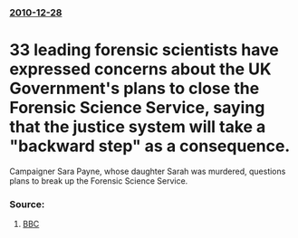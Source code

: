### [2010-12-28](/news/2010/12/28/index.md)

# 33 leading forensic scientists have expressed concerns about the UK Government's plans to close the Forensic Science Service, saying that the justice system will take a "backward step" as a consequence. 

Campaigner Sara Payne, whose daughter Sarah was murdered, questions plans to break up the Forensic Science Service.


### Source:

1. [BBC](http://www.bbc.co.uk/news/uk-12086769)
